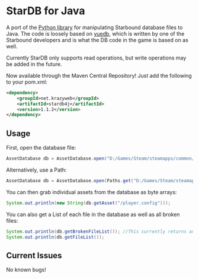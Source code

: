 # StarDB for Java

A port of the [Python library](https://github.com/McSimp/StarDB) for manipulating Starbound database files to Java.
The code is loosely based on [yuedb](https://bitbucket.org/kyren/yuedb), which 
is written by one of the Starbound developers and is what the DB code in the 
game is based on as well.

Currently StarDB only supports read operations, but write operations may be 
added in the future.

Now available through the Maven Central Repository! Just add the following to your pom.xml:
```xml
<dependency>
    <groupId>net.krazyweb</groupId>
    <artifactId>stardb4j</artifactId>
    <version>1.1.2</version>
</dependency>
```

## Usage

First, open the database file:
```java
AssetDatabase db = AssetDatabase.open("D:/Games/Steam/steamapps/common/Starbound/assets/packed.pak");
```

Alternatively, use a Path:
```java
AssetDatabase db = AssetDatabase.open(Paths.get("D:/Games/Steam/steamapps/common/Starbound/assets/packed.pak"));
```

You can then grab individual assets from the database as byte arrays:
```java
System.out.println(new String(db.getAsset("/player.config")));
```

You can also get a List of each file in the database as well as all broken files:
```java
System.out.println(db.getBrokenFileList()); //This currently returns an empty set, as there are no known bugs preventing reading data.
System.out.println(db.getFileList());
```

## Current Issues
No known bugs!